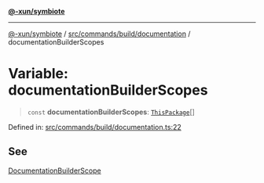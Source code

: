 [**@-xun/symbiote**](../../../../../README.md)

***

[@-xun/symbiote](../../../../../README.md) / [src/commands/build/documentation](../README.md) / documentationBuilderScopes

# Variable: documentationBuilderScopes

> `const` **documentationBuilderScopes**: [`ThisPackage`](../../../../configure/enumerations/ThisPackageGlobalScope.md#thispackage)[]

Defined in: [src/commands/build/documentation.ts:22](https://github.com/Xunnamius/symbiote/blob/8c20d618d9f5aba2b98dbaa28f75ebe8791b6067/src/commands/build/documentation.ts#L22)

## See

[DocumentationBuilderScope](../../../../configure/enumerations/ThisPackageGlobalScope.md)
